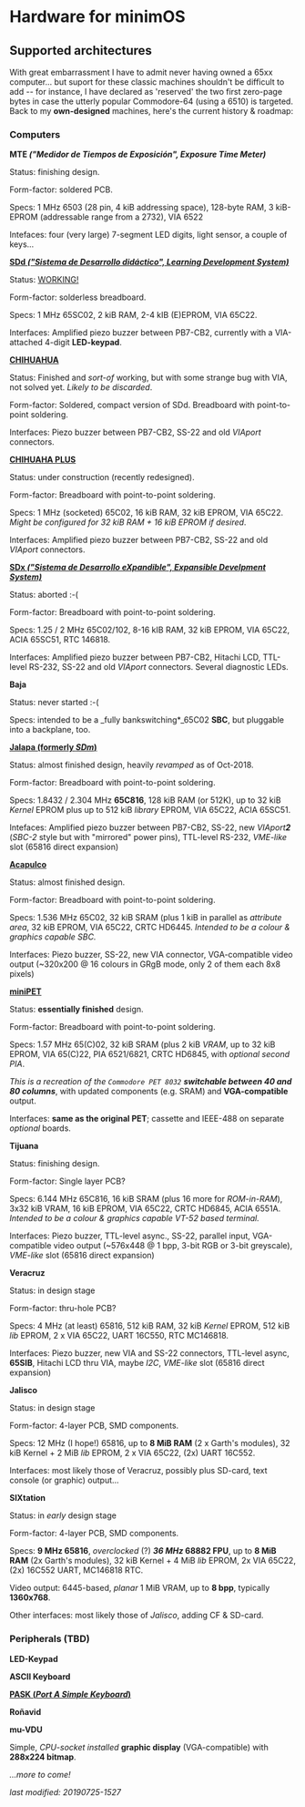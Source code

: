 # Hardware for minimOS

## Supported architectures

With great embarrassment I have to admit never having owned a 65xx computer...
but suport for these classic machines shouldn't be difficult to add -- for
instance, I have declared as 'reserved' the two first zero-page bytes in case
the utterly popular Commodore-64 (using a 6510) is targeted. Back to my
**own-designed** machines, here's the current history & roadmap:

### Computers


**MTE _("Medidor de Tiempos de Exposición", Exposure Time Meter)_**

Status: finishing design.

Form-factor: soldered PCB.

Specs: 1 MHz 6503 (28 pin, 4 kiB addressing space), 128-byte RAM,
3 kiB-EPROM (addressable range from a 2732), VIA 6522

Intefaces: four (very large) 7-segment LED digits, light sensor, a couple of keys...




[**SDd _("Sistema de Desarrollo didáctico", Learning Development 
System)_**](https://flic.kr/s/aHsjCMszTY)

Status: [WORKING!](https://twitter.com/zuiko21/status/936654607014653952?s=19)

Form-factor: solderless breadboard.

Specs: 1 MHz 65SC02, 2 kiB RAM, 2-4 kIB (E)EPROM, VIA 65C22.

Interfaces: Amplified piezo buzzer between PB7-CB2,
currently with a VIA-attached 4-digit **LED-keypad**.




[**CHIHUAHUA**](https://flic.kr/s/aHsjEn5ntM)

Status: Finished and _sort-of_ working, but with some strange bug with VIA,
not solved yet. _Likely to be discarded_.

Form-factor: Soldered, compact version of SDd. Breadboard with point-to-point soldering.

Interfaces: Piezo buzzer between PB7-CB2, SS-22 and old _VIAport_ connectors.




[**CHIHUAHA PLUS**](https://flic.kr/s/aHsjEGuCH3)

Status: under construction (recently redesigned).

Form-factor: Breadboard with point-to-point soldering.

Specs: 1 MHz (socketed) 65C02, 16 kiB RAM, 32 kiB EPROM, VIA 65C22.
_Might be configured for 32 kiB RAM + 16 kiB EPROM if desired_.

Interfaces: Amplified piezo buzzer between PB7-CB2, SS-22 and old _VIAport_ connectors.




[**SDx _("Sistema de Desarrollo eXpandible", Expansible Develpment 
System)_**](https://flic.kr/s/aHsjDAwJBR)

Status: aborted :-(

Form-factor: Breadboard with point-to-point soldering.

Specs: 1.25 / 2 MHz 65C02/102, 8-16 kIB RAM, 32 kiB EPROM, VIA 65C22, ACIA 65SC51,
RTC 146818.

Interfaces: Amplified piezo buzzer between PB7-CB2, Hitachi LCD, TTL-level RS-232,
SS-22 and old _VIAport_ connectors. Several diagnostic LEDs.




**Baja**

Status: never started :-(

Specs: intended to be a _fully bankswitching*_65C02 **SBC**,
but pluggable into a backplane, too.




[**Jalapa (formerly _SDm_)**](jalapa2.md)

Status: almost finished design, heavily _revamped_ as of Oct-2018.

Form-factor: Breadboard with point-to-point soldering.

Specs: 1.8432 / 2.304 MHz **65C816**, 128 kiB RAM (or 512K),
up to 32 kiB _Kernel_ EPROM plus up to 512 kiB _library_ EPROM,
VIA 65C22, ACIA 65SC51.

Intefaces: Amplified piezo buzzer between PB7-CB2, SS-22, new _VIAport**2**_
(_SBC-2_ style but with "mirrored" power pins), TTL-level RS-232,
_VME-like_ slot (65816 direct expansion)




[**Acapulco**](acapulco.md)

Status: almost finished design.

Form-factor: Breadboard with point-to-point soldering.

Specs: 1.536 MHz 65C02, 32 kiB SRAM (plus 1 kiB in parallel as _attribute area_, 
32 kiB EPROM, VIA 65C22, CRTC HD6445. _Intended to be a colour & graphics capable SBC._

Interfaces: Piezo buzzer, SS-22, new VIA connector, VGA-compatible video output
(~320x200 @ 16 colours in GRgB mode, only 2 of them each 8x8 pixels)




[**miniPET**](minipet.md)

Status: **essentially finished** design.

Form-factor: Breadboard with point-to-point soldering.

Specs: 1.57 MHz 65(C)02, 32 kiB SRAM (plus 2 kiB _VRAM_, 
up to 32 kiB EPROM, VIA 65(C)22, PIA 6521/6821,
CRTC HD6845, with _optional second PIA_.

_This is a recreation of the `Commodore PET 8032` **switchable between 40 and 80 columns**_,
with updated components (e.g. SRAM) and **VGA-compatible** output.

Interfaces: **same as the original PET**; cassette and
IEEE-488 on separate _optional_ boards.




**Tijuana**

Status: finishing design.

Form-factor: Single layer PCB?

Specs: 6.144 MHz 65C816, 16 kiB SRAM (plus 16 more for _ROM-in-RAM_), 3x32 kiB VRAM,
16 kiB EPROM, VIA 65C22, CRTC HD6845, ACIA 6551A.
_Intended to be a colour & graphics capable VT-52 based terminal._

Interfaces: Piezo buzzer, TTL-level async., SS-22, parallel input,
VGA-compatible video output (~576x448 @ 1 bpp, 3-bit RGB or 3-bit greyscale),
_VME-like_ slot (65816 direct expansion) 




**Veracruz**

Status: in design stage

Form-factor: thru-hole PCB?

Specs: 4 MHz (at least) 65816, 512 kiB RAM, 32 kiB _Kernel_ EPROM, 512 kiB _lib_ EPROM,
2 x VIA 65C22, UART 16C550, RTC MC146818.

Interfaces: Piezo buzzer, new VIA and SS-22 connectors, TTL-level async,
**65SIB**, Hitachi LCD thru VIA, maybe _I2C_, _VME-like_ slot (65816 direct expansion)




**Jalisco**

Status: in design stage

Form-factor: 4-layer PCB, SMD components.

Specs: 12 MHz (I hope!) 65816, up to **8 MiB RAM** (2 x Garth's modules),
32 kiB Kernel + 2 MiB _lib_ EPROM, 2 x VIA 65C22, (2x) UART 16C552.

Interfaces: most likely those of Veracruz, possibly plus SD-card,
text console (or graphic) output...




**SIXtation**

Status: in _early_ design stage

Form-factor: 4-layer PCB, SMD components.

Specs: **9 MHz 65816**, _overclocked_ (?) **_36 MHz_ 68882 FPU**,
up to **8 MiB RAM** (2x Garth's modules), 32 kiB Kernel + 4 MiB *lib* EPROM,
2x VIA 65C22, (2x) 16C552 UART, MC146818 RTC.

Video output: 6445-based, _planar_ 1 MiB VRAM, up to **8 bpp**, typically **1360x768**.

Other interfaces: most likely those of _Jalisco_, adding CF & SD-card.


### Peripherals (TBD)

**LED-Keypad**




**ASCII Keyboard**




**[PASK (_Port A Simple Keyboard_)](pask.md)**




**Roñavid**




**mu-VDU**

Simple, _CPU-socket installed_ **graphic display** (VGA-compatible) with
**288x224 bitmap**.


_...more to come!_

_last modified: 20190725-1527_
